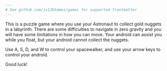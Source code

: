 ```yaml
---
# See github.com/js13kGames/games for supported frontmatter
---
```

This is a puzzle game where you use your Astronaut to collect gold nuggets in a labyrinth. There are some difficulties to navigate in zero gravity and you will have some limitations in how you can move. Your android can assist you while you float, but your android cannot collect the nuggets.

Use A, S, D, and W to control your spacewalker, and use your arrow keys to control your android.

Good luck!